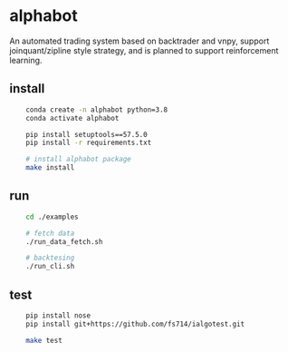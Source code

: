 # alphabot

An automated trading system based on backtrader and vnpy, support joinquant/zipline style strategy, and is planned to support reinforcement learning.

## install

```bash
    conda create -n alphabot python=3.8
    conda activate alphabot

    pip install setuptools==57.5.0
    pip install -r requirements.txt

    # install alphabot package
    make install
```

## run

```bash
    cd ./examples

    # fetch data
    ./run_data_fetch.sh

    # backtesing
    ./run_cli.sh
```

## test

```bash
    pip install nose
    pip install git+https://github.com/fs714/ialgotest.git

    make test
```

